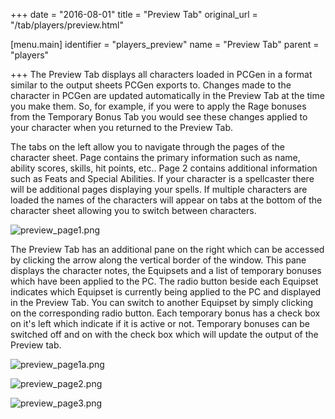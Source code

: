 +++
date = "2016-08-01"
title = "Preview Tab"
original_url = "/tab/players/preview.html"

[menu.main]
    identifier = "players_preview"
    name = "Preview Tab"
    parent = "players"
    
+++
The Preview Tab displays all characters loaded in PCGen in a format
similar to the output sheets PCGen exports to. Changes made to the
character in PCGen are updated automatically in the Preview Tab at the
time you make them. So, for example, if you were to apply the Rage
bonuses from the Temporary Bonus Tab you would see these changes applied
to your character when you returned to the Preview Tab.

The tabs on the left allow you to navigate through the pages of the
character sheet. Page contains the primary information such as name,
ability scores, skills, hit points, etc.. Page 2 contains additional
information such as Feats and Special Abilities. If your character is a
spellcaster there will be additional pages displaying your spells. If
multiple characters are loaded the names of the characters will appear
on tabs at the bottom of the character sheet allowing you to switch
between characters.

![preview\_page1.png](../../images/tabs/preview_page1.png)

The Preview Tab has an additional pane on the right which can be
accessed by clicking the arrow along the vertical border of the window.
This pane displays the character notes, the Equipsets and a list of
temporary bonuses which have been applied to the PC. The radio button
beside each Equipset indicates which Equipset is currently being applied
to the PC and displayed in the Preview Tab. You can switch to another
Equipset by simply clicking on the corresponding radio button. Each
temporary bonus has a check box on it's left which indicate if it is
active or not. Temporary bonuses can be switched off and on with the
check box which will update the output of the Preview tab.

![preview\_page1a.png](../../images/tabs/preview_page1a.png)

![preview\_page2.png](../../images/tabs/preview_page2.png)

![preview\_page3.png](../../images/tabs/preview_page3.png)



